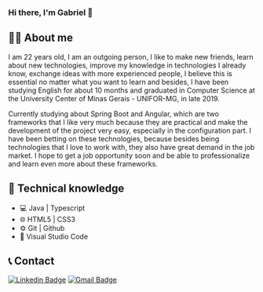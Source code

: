 ### Hi there, I'm Gabriel 👋

<!--
**GabrielFaria23/GabrielFaria23** is a ✨ _special_ ✨ repository because its `README.md` (this file) appears on your GitHub profile.!-->
## **:man_technologist: About me**
I am 22 years old, I am an outgoing person, I like to make new friends, learn about new technologies, improve my knowledge in technologies I already know, exchange ideas with more experienced people, I believe this is essential no matter what you want to learn and besides, I have been studying English for about 10 months and graduated in Computer Science at the University Center of Minas Gerais - UNIFOR-MG, in late 2019. 

Currently studying about Spring Boot and Angular, which are two frameworks that I like very much because they are practical and make the development of the project very easy, especially in the configuration part. I have been betting on these technologies, because besides being technologies that I love to work with, they also have great demand in the job market. I hope to get a job opportunity soon and be able to professionalize and learn even more about these frameworks.

## **🧰 Technical knowledge**
- 💻 Java | Typescript
- 🌐 HTML5 | CSS3
- ⚙️ Git | Github
- 🔧 Visual Studio Code

## **📞 Contact**
[![Linkedin Badge](https://img.shields.io/badge/-LinkedIn-blue?style=flat-square&logo=Linkedin&logoColor=white&link=https://www.linkedin.com/in/gabrielnunesfaria/)](https://www.linkedin.com/in/gabrielnunesfaria/)
[![Gmail Badge](https://img.shields.io/badge/-Gmail-black?style=flat-square&logo=Gmail&logoColor=red&link=gabrielfariapta01@gmail.com)](gabrielfariapta01@gmail.com)
